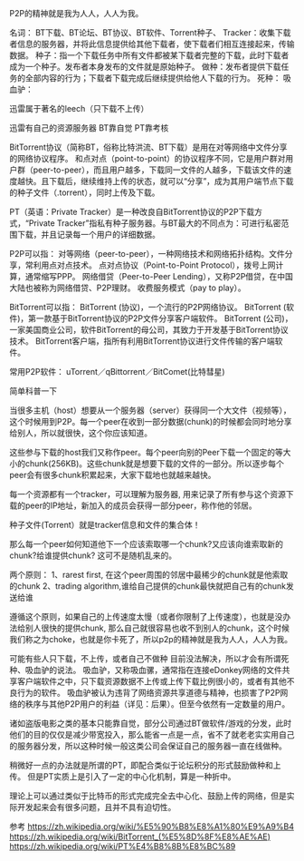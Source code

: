 P2P的精神就是我为人人，人人为我。


名词：
BT下载、BT论坛、BT协议、BT软件、Torrent种子、
Tracker：收集下载者信息的服务器，并将此信息提供给其他下载者，使下载者们相互连接起来，传输数据。
种子：指一个下载任务中所有文件都被某下载者完整的下载，此时下载者成为一个种子。发布者本身发布的文件就是原始种子。
做种：发布者提供下载任务的全部内容的行为；下载者下载完成后继续提供给他人下载的行为。
死种：
吸血驴：


迅雷属于著名的leech（只下载不上传）

迅雷有自己的资源服务器
BT靠自觉
PT靠考核



BitTorrent协议（简称BT，俗称比特洪流、BT下载）是用在对等网络中文件分享的网络协议程序。
和点对点（point-to-point）的协议程序不同，它是用户群对用户群（peer-to-peer），而且用户越多，下载同一文件的人越多，下载该文件的速度越快。且下载后，继续维持上传的状态，就可以“分享”，成为其用户端节点下载的种子文件（.torrent），同时上传及下载。

PT（英语：Private Tracker）是一种改良自BitTorrent协议的P2P下载方式，“Private Tracker”指私有种子服务器。与BT最大的不同点为：可进行私密范围下载，并且记录每一个用户的详细数据。


P2P可以指：
    对等网络（peer-to-peer），一种网络技术和网络拓扑结构。文件分享，常利用点对点技术。
    点对点协议（Point-to-Point Protocol），拨号上网计算，通常缩写PPP。
    网络借贷（Peer-to-Peer Lending），又称P2P借贷，在中国大陆也被称为网络借贷、P2P理财。
    收费服务模式（pay to play）。


BitTorrent可以指：
    BitTorrent (协议)，一个流行的P2P网络协议。
    BitTorrent (软件)，第一款基于BitTorrent协议的P2P文件分享客户端软件。
    BitTorrent (公司)，一家美国商业公司，软件BitTorrent的母公司，其致力于开发基于BitTorrent协议技术。
    BitTorrent客户端，指所有利用BitTorrent协议进行文件传输的客户端软件。


常用P2P软件：
uTorrent／qBittorrent／BitComet(比特彗星)




简单科普一下

当很多主机（host）想要从一个服务器（server）获得同一个大文件（视频等），这个时候用到P2P。每一个peer在收到一部分数据(chunk)的时候都会同时地分享给别人，所以就很快，这个你应该知道。

这些参与下载的host我们又称作peer。每个peer向别的Peer下载一个固定的等大小的chunk(256KB)。这些chunk就是想要下载的文件的一部分。所以逐步每个peer会有很多chunk积累起来，大家下载地也就越来越快。

每一个资源都有一个tracker，可以理解为服务器, 用来记录了所有参与这个资源下载的peer的IP地址，新加入的成员会获得一部分peer，称作他的邻居。

种子文件(Torrent）就是tracker信息和文件的集合体！

那么每一个peer如何知道他下一个应该索取哪一个chunk?又应该向谁索取新的chunk?给谁提供chunk? 这可不是随机乱来的。


两个原则：
1、rarest first, 在这个peer周围的邻居中最稀少的chunk就是他索取的chunk
2、trading algorithm,谁给自己提供的chunk最快就把自己有的chunk发送给谁

遵循这个原则，如果自己的上传速度太慢（或者你限制了上传速度），也就是没办法给别人很快的提供chunk, 那么自己就很容易也收不到别人的chunk，这个时候我们称之为choke，也就是你卡死了，所以p2p的精神就是我为人人，人人为我。



可能有些人只下载，不上传，或者自己不做种
目前没法解决，所以才会有所谓死种、吸血驴的说法。
吸血驴，又称吸血骡，通常指在连接eDonkey网络的文件共享客户端软件之中，只下载资源数据不上传或上传下载比例很小的，或者有其他不良行为的软件。
吸血驴被认为违背了网络资源共享道德与精神，也损害了P2P网络的秩序与其他P2P用户的利益（详见：后果）。但至今依然有一定数量的用户。

诸如盗版电影之类的基本只能靠自觉，部分公司通过BT做软件/游戏的分发，此时他们的目的仅仅是减少带宽投入，那么能省一点是一点，省不了就老老实实用自己的服务器分发，所以这种时候一般这类公司会保证自己的服务器一直在线做种。

稍微好一点的办法就是所谓的PT，即配合类似于论坛积分的形式鼓励做种和上传。
但是PT实质上是引入了一定的中心化机制，算是一种折中。

理论上可以通过类似于比特币的形式完成完全去中心化、鼓励上传的网络，但是实际开发起来会有很多问题，且并不具有迫切性。





参考
https://zh.wikipedia.org/wiki/%E5%90%B8%E8%A1%80%E9%A9%B4
https://zh.wikipedia.org/wiki/BitTorrent_(%E5%8D%8F%E8%AE%AE)
https://zh.wikipedia.org/wiki/PT%E4%B8%8B%E8%BC%89


